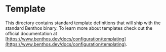 Template
========

This directory contains standard template definitions that will ship with the standard Benthos binary. To learn more about templates check out the official documentation at [https://www.benthos.dev/docs/configuration/templating](https://www.benthos.dev/docs/configuration/templating).
